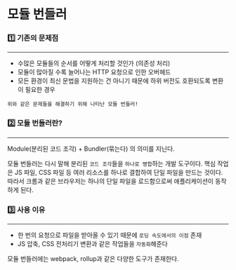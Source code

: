 # 모듈 번들러

### 1️⃣ 기존의 문제점
<hr>

- 수많은 모듈들의 순서를 어떻게 처리할 것인가 (의존성 처리)
- 모듈이 많아질 수록 늘어나는 HTTP 요청으로 인한 오버헤드
- 모든 환경이 최신 문법을 지원하는 건 아니기 때문에 하위 버전도 호환되도록 변환이 필요한 경우

`위와 같은 문제들을 해결하기 위해 나타난 모듈 번들러!`

### 2️⃣ 모듈 번들러란?
<hr>

Module(분리된 코드 조각) + Bundler(묶는다) 의 의미를 지닌다.

모듈 번들러는 다시 말해 분리된 `코드 조각`들을 `하나로 병합`하는 개발 도구이다.
핵심 작업은 JS 파일, CSS 파일 등 여러 리소스를 하나로 결합하여 단일 파일을 만드는 것이다.
따라서 크롬과 같은 브라우저는 하나의 단일 파일을 로드함으로써 애플리케이션이 동작하게 된다.

### 3️⃣ 사용 이유
<hr>

- 한 번의 요청으로 파일을 받아올 수 있기 때문에 `로딩 속도에서의 이점` 존재
- JS 압축, CSS 전처리기 변환과 같은 작업들을 `자동화`해준다

모듈 번들러에는 webpack, rollup과 같은 다양한 도구가 존재한다.